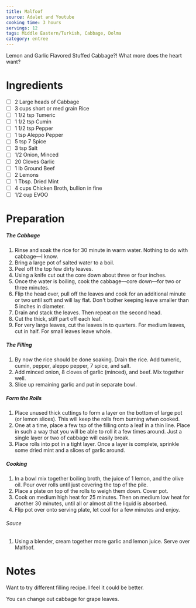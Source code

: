 ```yaml
---
title: Malfoof
source: Adalet and Youtube
cooking time: 3 hours
servings: 12
tags: Middle Eastern/Turkish, Cabbage, Dolma
category: entree
---
```


Lemon and Garlic Flavored Stuffed Cabbage?! What more does the heart want?

Ingredients
===========

* [ ] 2 Large heads of Cabbage
* [ ] 3 cups short or med grain Rice
* [ ] 1 1/2 tsp Tumeric
* [ ] 1 1/2 tsp Cumin
* [ ] 1 1/2 tsp Pepper
* [ ] 1 tsp Aleppo Pepper
* [ ] 5 tsp 7 Spice
* [ ] 3 tsp Salt
* [ ] 1/2 Onion, Minced
* [ ] 20 Cloves Garlic
* [ ] 1 lb Ground Beef
* [ ] 2 Lemons
* [ ] 1 Tbsp. Dried Mint
* [ ] 4 cups Chicken Broth, bullion in fine
* [ ] 1/2 cup EVOO

Preparation
===========

##### The Cabbage
1. Rinse and soak the rice for 30 minute in warm water. Nothing to do with cabbage—I know.
2. Bring a large pot of salted water to a boil.
3. Peel off the top few dirty leaves.
4. Using a knife cut out the core down about three or four inches.
5. Once the water is boiling, cook the cabbage—core down—for two or three minutes.
6. Flip the head over, pull off the leaves and cook for an additional minute or two until soft and will lay flat. Don't bother keeping leave smaller than 5 inches in diameter.
7. Drain and stack the leaves. Then repeat on the second head.
8. Cut the thick, stiff part off each leaf.
9. For very large leaves, cut the leaves in to quarters. For medium leaves, cut in half. For small leaves leave whole.

##### The Filling
1. By now the rice should be done soaking. Drain the rice. Add tumeric, cumin, pepper, aleppo pepper, 7 spice, and salt.
2. Add minced onion, 8 cloves of garlic (minced), and beef. Mix together well.
3. Slice up remaining garlic and put in separate bowl.

##### Form the Rolls
1. Place unused thick cuttings to form a layer on the bottom of large pot (or lemon slices). This will keep the rolls from burning when cooked.
2. One at a time, place a few tsp of the filling onto a leaf in a thin line. Place in such a way that you will be able to roll it a few times around. Just a single layer or two of cabbage will easily break.
3. Place rolls into pot in a tight layer. Once a layer is complete, sprinkle some dried mint and a slices of garlic around.

##### Cooking
1. In a bowl mix together boiling broth, the juice of 1 lemon, and the olive oil. Pour over rolls until just covering the top of the pile.
2. Place a plate on top of the rolls to weigh them down. Cover pot.
3. Cook on medium high heat for 25 minutes. Then on medium low heat for another 30 minutes, until all or almost all the liquid is absorbed.
4. Flip pot over onto serving plate, let cool for a few minutes and enjoy.

###### Sauce
1. Using a blender, cream together more garlic and lemon juice. Serve over Malfoof.

Notes
=====

Want to try different filling recipe. I feel it could be better.

You can change out cabbage for grape leaves.
